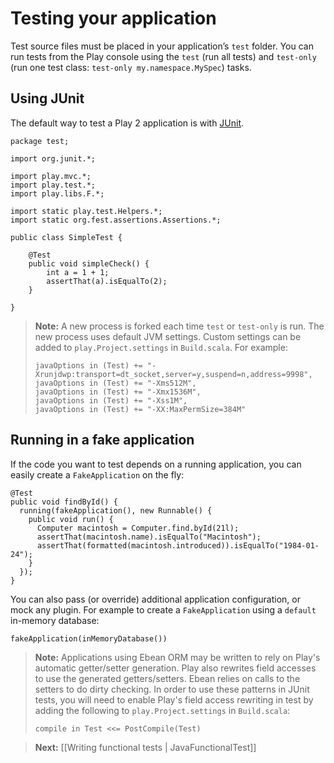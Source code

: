 # Testing your application

Test source files must be placed in your application’s `test` folder. You can run tests from the Play console using the `test` (run all tests) and `test-only` (run one test class: `test-only my.namespace.MySpec`) tasks.

## Using JUnit

The default way to test a Play 2 application is with [JUnit](http://www.junit.org/).

```
package test;

import org.junit.*;

import play.mvc.*;
import play.test.*;
import play.libs.F.*;

import static play.test.Helpers.*;
import static org.fest.assertions.Assertions.*;

public class SimpleTest {

    @Test 
    public void simpleCheck() {
        int a = 1 + 1;
        assertThat(a).isEqualTo(2);
    }

}
```

> **Note:** A new process is forked each time `test` or `test-only` is run.  The new process uses default JVM settings.  Custom settings can be added to `play.Project.settings` in `Build.scala`.  For example:  
> ```
> javaOptions in (Test) += "-Xrunjdwp:transport=dt_socket,server=y,suspend=n,address=9998",
> javaOptions in (Test) += "-Xms512M",
> javaOptions in (Test) += "-Xmx1536M",
> javaOptions in (Test) += "-Xss1M",
> javaOptions in (Test) += "-XX:MaxPermSize=384M"
> ```

## Running in a fake application

If the code you want to test depends on a running application, you can easily create a `FakeApplication` on the fly:

```
@Test
public void findById() {
  running(fakeApplication(), new Runnable() {
    public void run() {
      Computer macintosh = Computer.find.byId(21l);
      assertThat(macintosh.name).isEqualTo("Macintosh");
      assertThat(formatted(macintosh.introduced)).isEqualTo("1984-01-24");
    }
  });
}
```

You can also pass (or override) additional application configuration, or mock any plugin. For example to create a `FakeApplication` using a `default` in-memory database:

```
fakeApplication(inMemoryDatabase())
```

> **Note:** Applications using Ebean ORM may be written to rely on Play's automatic getter/setter generation.  Play also rewrites field accesses to use the generated getters/setters.  Ebean relies on calls to the setters to do dirty checking.  In order to use these patterns in JUnit tests, you will need to enable Play's field access rewriting in test by adding the following to `play.Project.settings` in `Build.scala`:
> ```
> compile in Test <<= PostCompile(Test)
> ```  

> **Next:** [[Writing functional tests | JavaFunctionalTest]]
